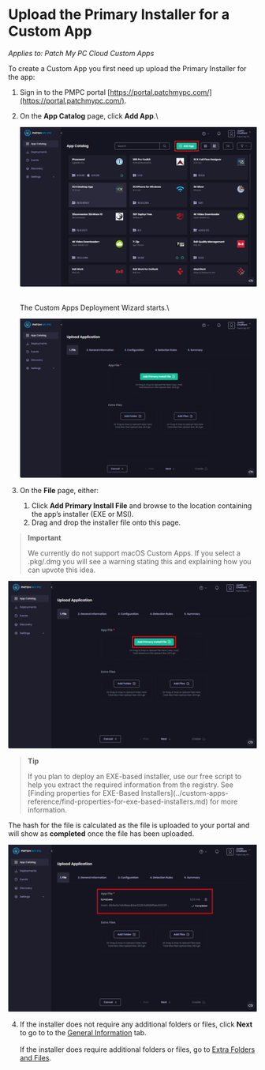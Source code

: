 # Upload the Primary Installer for a Custom App

_Applies to: Patch My PC Cloud Custom Apps_

To create a Custom App you first need up upload the Primary Installer for the app:

1. Sign in to the PMPC portal [https://portal.patchmypc.com/](https://portal.patchmypc.com/).
2.  On the <strong>App Catalog</strong> page, click <strong>Add App</strong>.\


    ![Clicking &#x22;Add App&#x22; on the App Catalog page](/_images/image-(209).png "Clicking &#x22;Add App&#x22; on the App Catalog page")

    \
    The Custom Apps Deployment Wizard starts.\


    ![Custom Apps Deployment Wizard](/_images/image-(210).png "Custom Apps Deployment Wizard")
3. On the <strong>File</strong> page, either:
   1. Click <strong>Add Primary Install File</strong> and browse to the location containing the app’s installer (EXE or MSI).
   2. Drag and drop the installer file onto this page.

<blockquote class="wp-block-quote">
<p><strong>Important</strong></p>
<p>We currently do not support macOS Custom Apps. If you select a .pkg/.dmg you will see a warning stating this and explaining how you can upvote this idea.</p>
</blockquote>

![Clicking “Add Primary Install File” on the “Upload Application” page](/_images/image-(211).png "Clicking “Add Primary Install File” on the “Upload Application” page")

<blockquote class="wp-block-quote">
<p><strong>Tip</strong></p>
<p>If you plan to deploy an EXE-based installer, use our free script to help you extract the required information from the registry. See [Finding properties for EXE-Based Installers](../custom-apps-reference/find-properties-for-exe-based-installers.md) for more information.</p>
</blockquote>

The hash for the file is calculated as the file is uploaded to your portal and will show as <strong>completed</strong> once the file has been uploaded.

![Calculating the hash for the file as its uploaded to your portal.](/_images/image-(212).png "Calculating the hash for the file as its uploaded to your portal.")

4. If the installer does not require any additional folders or files, click <strong>Next</strong> to go to to the [General Information](custom-apps-general-information-tab.md) tab.\
   \
   If the installer does require additional folders or files, go to [Extra Folders and Files](custom-apps-file-tab.md).